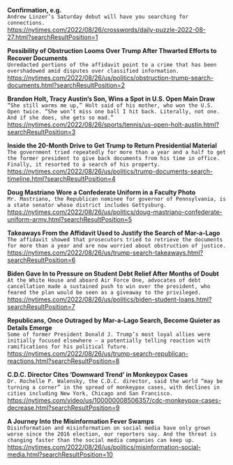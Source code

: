 **Confirmation, e.g.**\
`Andrew Linzer’s Saturday debut will have you searching for connections.`\
https://nytimes.com/2022/08/26/crosswords/daily-puzzle-2022-08-27.html?searchResultPosition=1

**Possibility of Obstruction Looms Over Trump After Thwarted Efforts to Recover Documents**\
`Unredacted portions of the affidavit point to a crime that has been overshadowed amid disputes over classified information.`\
https://nytimes.com/2022/08/26/us/politics/obstruction-trump-search-documents.html?searchResultPosition=2

**Brandon Holt, Tracy Austin’s Son, Wins a Spot in U.S. Open Main Draw**\
`“She still warms me up,” Holt said of his mother, who won the U.S. Open twice. “She won’t miss one ball I hit back. Literally, not one. And if she does, she gets so mad.”`\
https://nytimes.com/2022/08/26/sports/tennis/us-open-holt-austin.html?searchResultPosition=3

**Inside the 20-Month Drive to Get Trump to Return Presidential Material**\
`The government tried repeatedly for more than a year and a half to get the former president to give back documents from his time in office. Finally, it resorted to a search of his property.`\
https://nytimes.com/2022/08/26/us/politics/trump-documents-search-timeline.html?searchResultPosition=4

**Doug Mastriano Wore a Confederate Uniform in a Faculty Photo**\
`Mr. Mastriano, the Republican nominee for governor of Pennsylvania, is a state senator whose district includes Gettysburg.`\
https://nytimes.com/2022/08/26/us/politics/doug-mastriano-confederate-uniform-army.html?searchResultPosition=5

**Takeaways From the Affidavit Used to Justify the Search of Mar-a-Lago**\
`The affidavit showed that prosecutors tried to retrieve the documents for more than a year and are now worried about obstruction of justice.`\
https://nytimes.com/2022/08/26/us/trump-search-takeaways.html?searchResultPosition=6

**Biden Gave In to Pressure on Student Debt Relief After Months of Doubt**\
`At the White House and aboard Air Force One, advocates of debt cancellation made a sustained push to win over the president, who feared the plan would be seen as a giveaway to the privileged.`\
https://nytimes.com/2022/08/26/us/politics/biden-student-loans.html?searchResultPosition=7

**Republicans, Once Outraged by Mar-a-Lago Search, Become Quieter as Details Emerge**\
`Some of former President Donald J. Trump’s most loyal allies were initially focused elsewhere — a potentially telling reaction with ramifications for his political future.`\
https://nytimes.com/2022/08/26/us/trump-search-republican-reactions.html?searchResultPosition=8

**C.D.C. Director Cites ‘Downward Trend’ in Monkeypox Cases**\
`Dr. Rochelle P. Walensky, the C.D.C. director, said the world “may be turning a corner” in the spread of monkeypox cases, with declines in cities including New York, Chicago and San Francisco.`\
https://nytimes.com/video/us/100000008506357/cdc-monkeypox-cases-decrease.html?searchResultPosition=9

**A Journey Into the Misinformation Fever Swamps**\
`Disinformation and misinformation on social media have only grown worse since the 2016 election, our reporters say. And the threat is changing faster than the social media companies can keep up.`\
https://nytimes.com/2022/08/26/us/politics/misinformation-social-media.html?searchResultPosition=10

